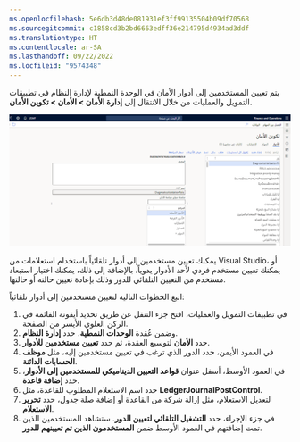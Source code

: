 ```yaml
---
ms.openlocfilehash: 5e6db3d48de081931ef3ff99135504b09df70568
ms.sourcegitcommit: c1858cd3b2bd6663edff36e214795d4934ad3ddf
ms.translationtype: HT
ms.contentlocale: ar-SA
ms.lasthandoff: 09/22/2022
ms.locfileid: "9574348"
---
```

يتم تعيين المستخدمين إلى أدوار الأمان في الوحدة النمطية لإدارة النظام في تطبيقات التمويل والعمليات من خلال الانتقال إلى **إدارة الأمان > الأمان > تكوين الأمان.**

[![لقطة شاشة لصفحة "تكوين الأمان".](../media/security-1.png)](../media/security-1.png#lightbox)

يمكنك تعيين مستخدمين إلى أدوار تلقائياً باستخدام استعلامات من Visual Studio، أو يمكنك تعيين مستخدم فردي لأحد الأدوار يدوياً. بالإضافة إلى ذلك، يمكنك اختيار استبعاد مستخدم من التعيين التلقائي للدور وذلك بإعادة تعيين حالته أو حالتها.

اتبع الخطوات التالية لتعيين مستخدمين إلى أدوار تلقائياً:

1.  في تطبيقات التمويل والعمليات، افتح جزء التنقل عن طريق تحديد أيقونة القائمة في الركن العلوي الأيسر من الصفحة.
2.  وضمن عُقدة **الوحدات النمطية**، حدد **إدارة النظام**.
3.  حدد **الأمان** لتوسيع العقدة، ثم حدد **تعيين مستخدمين للأدوار**.
4.  في العمود الأيمن، حدد الدور الذي ترغب في تعيين مستخدمين إليه، مثل **موظف الحسابات الدائنة**.
5.  في العمود الأوسط، أسفل عنوان **قواعد التعيين الديناميكي للمستخدمين إلى الأدوار**، حدد **إضافة قاعدة**.
6.  حدد اسم الاستعلام المطلوب للقاعدة، مثل **LedgerJournalPostControl**.
7.  لتعديل الاستعلام، مثل إزالة شركة من القاعدة أو إضافة صلة جدول، حدد **تحرير الاستعلام**.
8.  في جزء الإجراء، حدد **التشغيل التلقائي لتعيين الدور**. ستشاهد المستخدمين الذين تمت إضافتهم في العمود الأوسط ضمن **المستخدمون الذين تم تعيينهم للدور**. 
